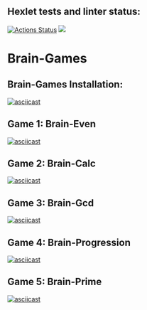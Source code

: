## Hexlet tests and linter status:
[![Actions Status](https://github.com/AntonTyurin87/python-project-49/workflows/hexlet-check/badge.svg)](https://github.com/AntonTyurin87/python-project-49/actions) <a href="https://codeclimate.com/github/AntonTyurin87/python-project-49/maintainability"><img src="https://api.codeclimate.com/v1/badges/17b1d594e670fc53c80a/maintainability" /></a>

# **Brain-Games**

## **Brain-Games Installation:**
[![asciicast](https://asciinema.org/a/547602.svg)](https://asciinema.org/a/547602)


## **Game 1: Brain-Even**
[![asciicast](https://asciinema.org/a/gSSKnnlDHSdEwiPCsVMThYs4l.svg)](https://asciinema.org/a/gSSKnnlDHSdEwiPCsVMThYs4l)


## **Game 2: Brain-Calc**
[![asciicast](https://asciinema.org/a/IwntNsxux5Ua5quVktqM6OtYo.svg)](https://asciinema.org/a/IwntNsxux5Ua5quVktqM6OtYo)


## **Game 3: Brain-Gcd**
[![asciicast](https://asciinema.org/a/XVRBkwJpSPtDFpNi0wFHSMVMI.svg)](https://asciinema.org/a/XVRBkwJpSPtDFpNi0wFHSMVMI)


## **Game 4: Brain-Progression**
[![asciicast](https://asciinema.org/a/vdMf7HAEHHw2F1KxQlJBfJ0de.svg)](https://asciinema.org/a/vdMf7HAEHHw2F1KxQlJBfJ0de)


## **Game 5: Brain-Prime**
[![asciicast](https://asciinema.org/a/Ck6ZpOA64R87MlLJkrcYwq1Ev.svg)](https://asciinema.org/a/Ck6ZpOA64R87MlLJkrcYwq1Ev)
